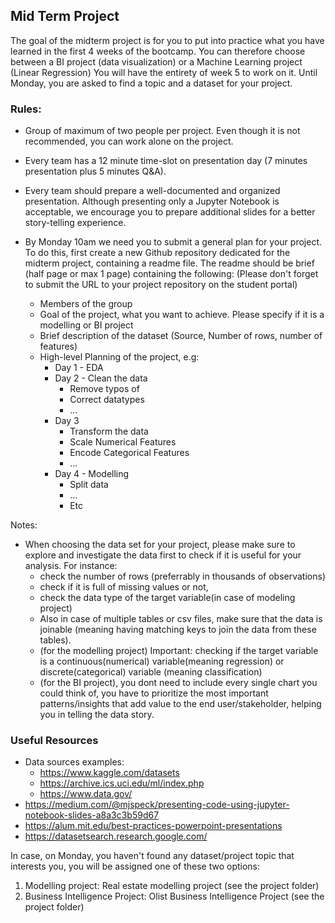 ## Mid Term Project

The goal of the midterm project is for you to put into practice what you have learned in the first 4 weeks of the bootcamp. You can therefore choose between a BI project (data visualization) or a Machine Learning project (Linear Regression)
You will have the entirety of week 5 to work on it.
Until Monday, you are asked to find a topic and a dataset for your project.

### Rules:
- Group of maximum of two people per project. Even though it is not recommended, you can work alone on the project.
- Every team has a 12 minute time-slot on presentation day (7 minutes presentation plus 5 minutes Q&A).
- Every team should prepare a well-documented and organized presentation. Although presenting only a Jupyter Notebook is acceptable, we encourage you to prepare additional slides for a better story-telling experience.
- By Monday 10am we need you to submit a general plan for your project. To do this, first create a new Github repository dedicated for the midterm project, containing a readme file. The readme should be brief (half page or max 1 page) containing the following: (Please don't forget to submit the URL to your project repository on the student portal)

     + Members of the group
     + Goal of the project, what you want to achieve. Please specify if it is a modelling or BI project
     + Brief description of the dataset (Source, Number of rows, number of features)
     + High-level Planning of the project, e.g:
         - Day 1 - EDA
         - Day 2 - Clean the data
           - Remove typos of
           - Correct datatypes
           - ...
        - Day 3 
          - Transform the data
          - Scale Numerical Features
          - Encode Categorical Features
          - ...
        - Day 4 - Modelling
          - Split data
          - ...
          - Etc

Notes:
- When choosing the data set for your project, please make sure to explore and investigate the data first to check if it is useful for your analysis. For instance:
  +  check the number of rows (preferrably in thousands of observations)
  +  check if it is full of missing values or not,
  +  check the data type of the target variable(in case of modeling project)
  +  Also  in case of multiple tables or csv files, make sure that the data is joinable (meaning having matching keys to join the data from these tables).
  +  (for the modelling project) Important: checking if the target variable is a continuous(numerical) variable(meaning regression)  or discrete(categorical) variable (meaning classification)
  +  (for the BI project), you dont need to include every single chart you could think of, you have to prioritize the most important patterns/insights that add value to the end user/stakeholder, helping you in telling the data story.

### Useful Resources
- Data sources examples:
  + https://www.kaggle.com/datasets
  + https://archive.ics.uci.edu/ml/index.php
  + https://www.data.gov/
- https://medium.com/@mjspeck/presenting-code-using-jupyter-notebook-slides-a8a3c3b59d67
- https://alum.mit.edu/best-practices-powerpoint-presentations
- https://datasetsearch.research.google.com/

In case, on Monday, you haven't found any dataset/project topic that interests you, you will be assigned one of these two options:
1. Modelling project: Real estate modelling project (see the project folder)
2. Business Intelligence Project: Olist Business Intelligence Project (see the project folder)
